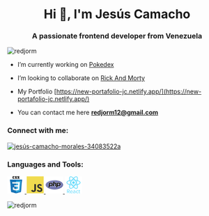 <h1 align="center">Hi 👋, I'm Jesús Camacho</h1>
<h3 align="center">A passionate frontend developer from Venezuela</h3>

<p align="left"> <img src="https://komarev.com/ghpvc/?username=redjorm&label=Profile%20views&color=0e75b6&style=flat" alt="redjorm" /> </p>

- I’m currently working on [Pokedex](https://github.com/Redjorm/pokeapi)

- I’m looking to collaborate on [Rick And Morty](https://github.com/nbarazarte/rick-and-morty)

- My Portfolio [https://new-portafolio-jc.netlify.app/](https://new-portafolio-jc.netlify.app/)

- You can contact me here **redjorm12@gmail.com**

<h3 align="left">Connect with me:</h3>
<p align="left">
<a href="https://linkedin.com/in/jesús-camacho-morales-34083522a" target="blank"><img align="center" src="https://raw.githubusercontent.com/rahuldkjain/github-profile-readme-generator/master/src/images/icons/Social/linked-in-alt.svg" alt="jesús-camacho-morales-34083522a" height="30" width="40" /></a>
</p>

<h3 align="left">Languages and Tools:</h3>
<p align="left"> <a href="https://www.w3schools.com/css/" target="_blank" rel="noreferrer"> <img src="https://raw.githubusercontent.com/devicons/devicon/master/icons/css3/css3-original-wordmark.svg" alt="css3" width="40" height="40"/> </a> <a href="https://developer.mozilla.org/en-US/docs/Web/JavaScript" target="_blank" rel="noreferrer"> <img src="https://raw.githubusercontent.com/devicons/devicon/master/icons/javascript/javascript-original.svg" alt="javascript" width="40" height="40"/> </a> <a href="https://www.php.net" target="_blank" rel="noreferrer"> <img src="https://raw.githubusercontent.com/devicons/devicon/master/icons/php/php-original.svg" alt="php" width="40" height="40"/> </a> <a href="https://reactjs.org/" target="_blank" rel="noreferrer"> <img src="https://raw.githubusercontent.com/devicons/devicon/master/icons/react/react-original-wordmark.svg" alt="react" width="40" height="40"/> </a> </p>

<p><img align="center" src="https://github-readme-stats.vercel.app/api/top-langs?username=redjorm&show_icons=true&locale=en&layout=compact" alt="redjorm" /></p>